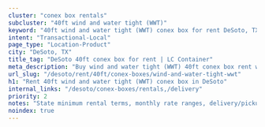 ```yaml
---
cluster: "conex box rentals"
subcluster: "40ft wind and water tight (WWT)"
keyword: "40ft wind and water tight (WWT) conex box for rent DeSoto, TX"
intent: "Transactional-Local"
page_type: "Location-Product"
city: "DeSoto, TX"
title_tag: "DeSoto 40ft conex box for rent | LC Container"
meta_description: "Buy wind and water tight (WWT) 40ft conex box rent with local delivery in DeSoto, TX. LC Container — local Since 2003. Request a fast quote today."
url_slug: "/desoto/rent/40ft/conex-boxes/wind-and-water-tight-wwt"
h1: "Rent 40ft wind and water tight (WWT) conex box in DeSoto"
internal_links: "/desoto/conex-boxes/rentals,/delivery"
priority: 2
notes: "State minimum rental terms, monthly rate ranges, delivery/pickup fees, service area."
noindex: true
---
```


<!-- TODO: Add unique city/inventory copy, images, and internal links here. -->
